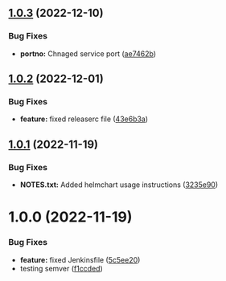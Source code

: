 ## [1.0.3](https://github.com/csye7125-fall2022-group01/helm-chart/compare/v1.0.2...v1.0.3) (2022-12-10)


### Bug Fixes

* **portno:** Chnaged service port ([ae7462b](https://github.com/csye7125-fall2022-group01/helm-chart/commit/ae7462b3182885228a3f4b4454169cff14f63ad7))

## [1.0.2](https://github.com/csye7125-fall2022-group01/helm-chart/compare/v1.0.1...v1.0.2) (2022-12-01)


### Bug Fixes

* **feature:** fixed releaserc file ([43e6b3a](https://github.com/csye7125-fall2022-group01/helm-chart/commit/43e6b3a9a51baca3f9c7e723f83eb173b77837ed))

## [1.0.1](https://github.com/csye7125-fall2022-group01/helm-chart/compare/v1.0.0...v1.0.1) (2022-11-19)


### Bug Fixes

* **NOTES.txt:** Added helmchart usage instructions ([3235e90](https://github.com/csye7125-fall2022-group01/helm-chart/commit/3235e9057553cfd4ab7acee6f3880c5ff53e1de1))

# 1.0.0 (2022-11-19)


### Bug Fixes

* **feature:** fixed Jenkinsfile ([5c5ee20](https://github.com/csye7125-fall2022-group01/helm-chart/commit/5c5ee20715acc56314acdaa8caeeb2c0d4d72fc8))
* testing semver ([f1ccded](https://github.com/csye7125-fall2022-group01/helm-chart/commit/f1ccded9ac5a8d5806a39680128e12e3f044f56e))
